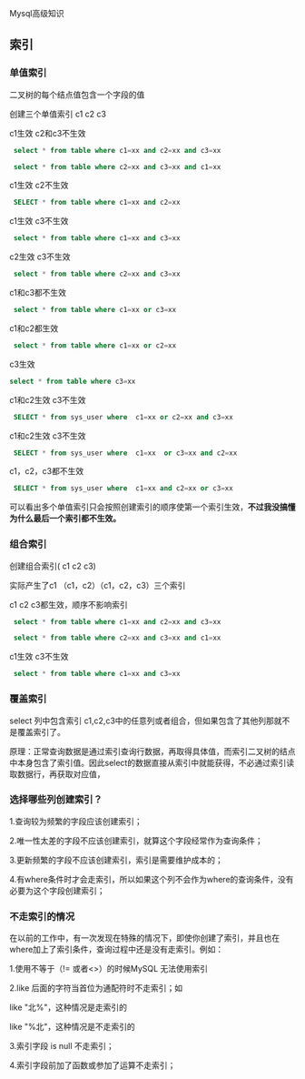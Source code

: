 Mysql高级知识

## 索引

### 单值索引

二叉树的每个结点值包含一个字段的值

创建三个单值索引 c1 c2 c3

c1生效 c2和c3不生效

```sql
 select * from table where c1=xx and c2=xx and c3=xx
```

```sql
 select * from table where c2=xx and c3=xx and c1=xx
```

c1生效 c2不生效

```sql
 SELECT * from table where c1=xx and c2=xx
```

c1生效 c3不生效

```sql
 select * from table where c1=xx and c3=xx
```

c2生效 c3不生效

```sql
 select * from table where c2=xx and c3=xx
```

c1和c3都不生效

```sql
 select * from table where c1=xx or c3=xx
```

c1和c2都生效

```sql
 select * from table where c1=xx or c2=xx
```

c3生效

```sql
select * from table where c3=xx
```

 c1和c2生效  c3不生效

```sql
 SELECT * from sys_user where  c1=xx or c2=xx and c3=xx
```

c1和c2生效  c3不生效

```sql
 SELECT * from sys_user where  c1=xx  or c3=xx and c2=xx
```

c1，c2，c3都不生效

```sql
 SELECT * from sys_user where  c1=xx and c2=xx or c3=xx
```

可以看出多个单值索引只会按照创建索引的顺序使第一个索引生效，**不过我没搞懂为什么最后一个索引都不生效。**

### 组合索引

创建组合索引( c1 c2 c3)

实际产生了c1 （c1，c2）（c1，c2，c3）三个索引

c1 c2 c3都生效，顺序不影响索引

```sql
 select * from table where c1=xx and c2=xx and c3=xx
```

```sql
 select * from table where c2=xx and c3=xx and c1=xx
```

c1生效 c3不生效

```sql
 select * from table where c1=xx and c3=xx
```

### 覆盖索引

select 列中包含索引 c1,c2,c3中的任意列或者组合，但如果包含了其他列那就不是覆盖索引了。

原理：正常查询数据是通过索引查询行数据，再取得具体值，而索引二叉树的结点中本身包含了索引值。因此select的数据直接从索引中就能获得，不必通过索引读取数据行，再获取对应值，

### 选择哪些列创建索引？

1.查询较为频繁的字段应该创建索引；

2.唯一性太差的字段不应该创建索引，就算这个字段经常作为查询条件；

3.更新频繁的字段不应该创建索引，索引是需要维护成本的；

4.有where条件时才会走索引，所以如果这个列不会作为where的查询条件，没有必要为这个字段创建索引；

### 不走索引的情况

在以前的工作中，有一次发现在特殊的情况下，即使你创建了索引，并且也在where加上了索引条件，查询过程中还是没有走索引。例如：

1.使用不等于（!= 或者<>）的时候MySQL 无法使用索引

2.like 后面的字符当首位为通配符时不走索引；如

  like "北%"，这种情况是走索引的

  like "%北"，这种情况是不走索引的

3.索引字段 is null 不走索引；

4.索引字段前加了函数或参加了运算不走索引；